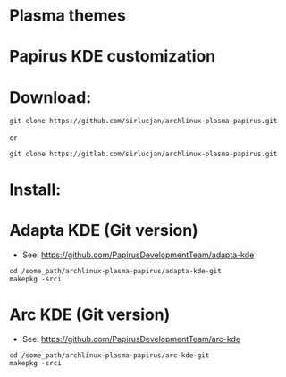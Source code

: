 # Plasma themes 
# Papirus KDE customization

# Download:

```
git clone https://github.com/sirlucjan/archlinux-plasma-papirus.git

```
or

```
git clone https://gitlab.com/sirlucjan/archlinux-plasma-papirus.git

```

# Install:


# Adapta KDE (Git version)

* See: https://github.com/PapirusDevelopmentTeam/adapta-kde 

```
cd /some_path/archlinux-plasma-papirus/adapta-kde-git
makepkg -srci

```

# Arc KDE (Git version)

* See: https://github.com/PapirusDevelopmentTeam/arc-kde

```
cd /some_path/archlinux-plasma-papirus/arc-kde-git
makepkg -srci

```


